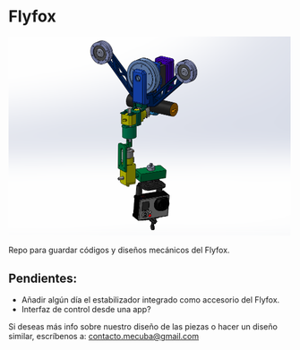 # Flyfox
![Algoaca](ensamblajeSolid.png?raw=true "Thumbnail")

Repo para guardar códigos y diseños mecánicos del Flyfox.

## Pendientes:
- Añadir algún día el estabilizador integrado como accesorio del Flyfox.
- Interfaz de control desde una app?


Si deseas más info sobre nuestro diseño de las piezas o hacer un diseño similar, escríbenos a: contacto.mecuba@gmail.com
